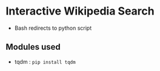 # Interactive Wikipedia Search
* Bash redirects to python script

## Modules used
* tqdm : `pip install tqdm`
